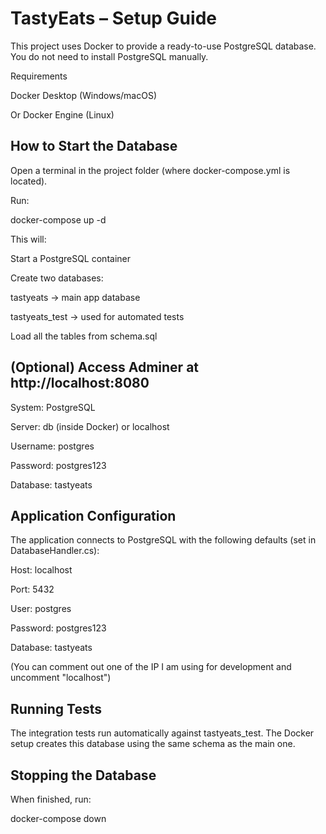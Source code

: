 ﻿# TastyEats – Setup Guide

This project uses Docker to provide a ready-to-use PostgreSQL database.
You do not need to install PostgreSQL manually.

Requirements

Docker Desktop
 (Windows/macOS)

Or Docker Engine (Linux)

## How to Start the Database

Open a terminal in the project folder (where docker-compose.yml is located).

Run:

docker-compose up -d


This will:

Start a PostgreSQL container

Create two databases:

tastyeats → main app database

tastyeats_test → used for automated tests

Load all the tables from schema.sql

## (Optional) Access Adminer at http://localhost:8080

System: PostgreSQL

Server: db (inside Docker) or localhost

Username: postgres

Password: postgres123

Database: tastyeats

## Application Configuration

The application connects to PostgreSQL with the following defaults (set in DatabaseHandler.cs):

Host: localhost

Port: 5432

User: postgres

Password: postgres123

Database: tastyeats

(You can comment out one of the IP I am using for development and uncomment "localhost")

## Running Tests

The integration tests run automatically against tastyeats_test.
The Docker setup creates this database using the same schema as the main one.

## Stopping the Database

When finished, run:

docker-compose down